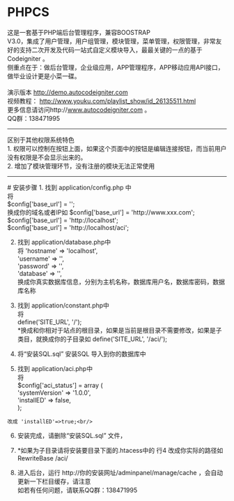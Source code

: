 # PHPCS
这是一套基于PHP端后台管理程序，兼容BOOSTRAP<br/> V3.0，集成了用户管理，用户组管理，模块管理，菜单管理，权限管理，非常友好的支持二次开发及代码一站式自定义模块导入，最最关键的一点的基于Codeigniter 。<br/>
侧重点在于：做后台管理，企业级应用，APP管理程序，APP移动应用API接口，做毕业设计更是小菜一碟。<br/>
<br/>
演示版本 http://demo.autocodeigniter.com <br/>
视频教程： http://www.youku.com/playlist_show/id_26135511.html<br/>
更多信息请访问http://www.autocodeigniter.com 。<br/>
QQ群：138471995<br/>
<hr/>
区别于其他权限系统特色<br/>
1. 权限可以控制在按钮上面，如果这个页面中的按钮是编辑连接按钮，而当前用户没有权限是不会显示出来的。<br/>
2. 增加了模块管理环节，没有注册的模块无法正常使用<br/>
<hr/>
# 安装步骤
1. 找到 application/config.php 中<br/>
 	将 <br/>
   	$config['base_url'] = '';<br/>
   	换成你的域名或者IP如 $config['base_url'] = 'http://www.xxx.com'; $config['base_url'] = 'http://localhost';<br/>
   	$config['base_url'] = 'http://localhost/aci';<br/>

 2. 找到 application/database.php中<br/>
 	将
 	'hostname' => 'localhost',<br/>
	'username' => '',<br/>
	'password' => '',<br/>
	'database' => '',<br/>
	换成你真实数据库信息，分别为主机名称，数据库用户名，数据库密码，数据库名称<br/>

 3. 找到 application/constant.php中<br/>
 	将<br/>
 	define('SITE_URL', '/');<br/>
 	*换成和你相对于站点的根目录，如果是当前是根目录不需要修改，如果是子类目，就换成你的子目录如 define('SITE_URL', '/aci/');<br/>

  4. 将“安装SQL.sql” 安装SQL 导入到你的数据库中<br/>

  5. 找到 application/aci.php中<br/>
 	将<br/>
 	$config['aci_status'] = array (<br/>
	  'systemVersion' => '1.0.0',<br/>
	  'installED' => false,<br/>
	);<br/>

	改成 'installED'=>true;<br/>

6. 安装完成，请删除“安装SQL.sql” 文件，<br/>

7. *如果为子目录请将安装要目录下面的.htacess中的 行4 改成你实际的路径如<br/>
   RewriteBase /aci/<br/>

8. 进入后台，运行 http://你的安装网址/adminpanel/manage/cache ，会自动更新一下栏目缓存，请注意<br/>
   如若有任何问题，请联系QQ群：138471995<br/>

